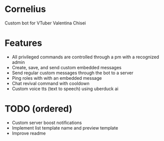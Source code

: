 # Cornelius
Custom bot for VTuber Valentina Chisei

# Features
- All privileged commands are controlled through a pm with a recognized admin
- Create, save, and send custom embedded messages
- Send regular custom messages through the bot to a server
- Ping roles with with an embedded message
- Chat revival command with cooldown
- Custom voice tts (text to speech) using uberduck ai

# TODO (ordered)
- Custom server boost notifications
- Implement list template name and preview template
- Improve readme